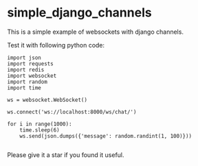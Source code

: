 # simple_django_channels

This is a simple example of websockets with django channels.

Test it with following python code:

```
import json
import requests
import redis
import websocket
import random
import time

ws = websocket.WebSocket()

ws.connect('ws://localhost:8000/ws/chat/')

for i in range(1000):
    time.sleep(6)
    ws.send(json.dumps({'message': random.randint(1, 100)}))
    
```

Please give it a star if you found it useful.
